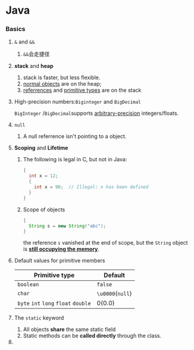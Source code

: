 # Java

### Basics

1. `&` and `&&`

   1. `&&`会走捷径

2. **stack** and **heap**

   1. stack is faster, but less flexible.
   2. <u>normal objects</u> are on the heap; 
   3. <u>referrences</u> and <u>primitive types</u> are on the stack

3. High-precision numbers:`Biginteger` and `BigDecimal`

   `BigInteger` /`BigDecimal`supports <u>arbitrary-precision</u> integers/floats.

4. `null`

   1. A null referrence isn't pointing to a object.

5. **Scoping** and **Lifetime**

   1. The following is legal in C, but not in Java:

      ```java
      {
        int x = 12;
        {
          int x = 96;  // Illegal: x has been defined
        }
      }
      ```

   2. Scope of objects

      ```java
      {
        String s = new String("abc");
      } 
      ```

      the reference `s` vanished at the end of scope, but the `String` object is **<u>still occupying the memory</u>**. 

6. Default values for primitive members

   | Primitive type                       | Default          |
   | ------------------------------------ | ---------------- |
   | `boolean`                            | `false`          |
   | `char`                               | `\u0000`(`null`) |
   | `byte` `int` `long` `float` `double` | 0(0.0)           |

7. The `static` keyword
   1. All objects **share** the same static field
   2. Static methods can be **called directly** through the class.

8. 